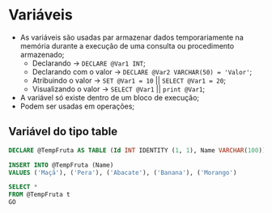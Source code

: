 # Variáveis
- As variáveis são usadas par armazenar dados temporariamente na memória durante a execução de uma consulta ou procedimento armazenado;
    - Declarando -> `DECLARE @Var1 INT`;
    - Declarando com o valor -> `DECLARE @Var2 VARCHAR(50) = 'Valor'`;
    - Atribuindo o valor -> `SET @Var1 = 10` || `SELECT @Var1 = 20`;
    - Visualizando o valor -> `SELECT @Var1` || `print @Var1`;
- A variável só existe dentro de um bloco de execução;
- Podem ser usadas em operações;

## Variável do tipo table
~~~SQL
DECLARE @TempFruta AS TABLE (Id INT IDENTITY (1, 1), Name VARCHAR(100))

INSERT INTO @TempFruta (Name)
VALUES ('Maçã'), ('Pera'), ('Abacate'), ('Banana'), ('Morango')

SELECT *
FROM @TempFruta t
GO
~~~
